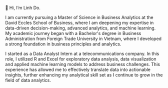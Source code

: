 👋 Hi, I’m Linh Do.

I am currently pursuing a Master of Science in Business Analytics at the David Eccles School of Business, where I am deepening my expertise in data-driven decision-making, advanced analytics, and machine learning. My academic journey began with a Bachelor's degree in Business Administration from Foreign Trade University in Vietnam, where I developed a strong foundation in business principles and analytics.

I started as a Data Analyst Intern at a telecommunications company. In this role, I utilized R and Excel for exploratory data analysis, data visualization and applied machine learning models to address business challenges. This experience has allowed me to effectively translate data into actionable insights, further enhancing my analytical skill set as I continue to grow in the field of data analytics.


